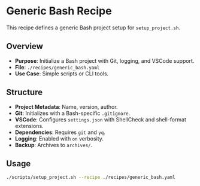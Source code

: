 # Generic Bash Recipe

This recipe defines a generic Bash project setup for `setup_project.sh`.

## Overview

- **Purpose**: Initialize a Bash project with Git, logging, and VSCode support.
- **File**: `./recipes/generic_bash.yaml`
- **Use Case**: Simple scripts or CLI tools.

## Structure

- **Project Metadata**: Name, version, author.
- **Git**: Initializes with a Bash-specific `.gitignore`.
- **VSCode**: Configures `settings.json` with ShellCheck and shell-format extensions.
- **Dependencies**: Requires `git` and `yq`.
- **Logging**: Enabled with `on` verbosity.
- **Backup**: Archives to `archives/`.

## Usage

```bash
./scripts/setup_project.sh --recipe ./recipes/generic_bash.yaml
```
